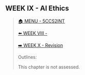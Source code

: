 ## WEEK IX - AI Ethics

>[🏠 MENU - 5CCS2INT](year2/5ccs2int.md)
>
>[⬅️ WEEK VIII - ](year2/5ccs2int/w8.md)
>
>[➡️ WEEK X - Revision](year2/5ccs2int/w10.md)
>
>Outlines:
>
>This chapter is not assessed. 

